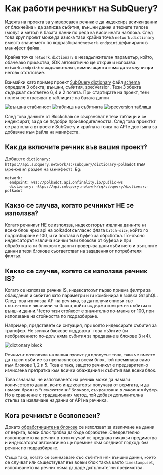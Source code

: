 # Как работи речникът на SubQuery?

Идеята на проекта за универсален речник е да индексира всички данни от блокчейна и да записва събития, външни данни и техните типове (модул и метод) в базата данни по реда на височината на блока. След това друг проект може да изиска тази крайна точка `network.dictionary` вместо значението по подразбиране`network.endpoint` дефинирано в манифест файла.

Крайна точка `network.dictionary` е незадължителен параметър, който, обаче ако присъства, SDK автоматично ще открие и използва. `network.endpoint` е задължителен, компилацията няма да се случи при негово отсътствие.

Взимайки като пример проект [SubQuery dictionary](https://github.com/subquery/subql-dictionary) файл [schema](https://github.com/subquery/subql-dictionary/blob/main/schema.graphql) определя 3 обекта; външни, събития, specVersion. Тези 3 обекта съдържат съответно 6, 4 и 2 полета. При стартирате на проект, тези полета се отразяват в таблиците на базата данни.

![външна стабилност](/assets/img/extrinsics_table.png) ![таблица на събитията](/assets/img/events_table.png) ![specversion таблица](/assets/img/specversion_table.png)

След това данните от Blockchain се съхраняват в тези таблици и се индексират, за да се подобри производителността. След това проектът се разполага в проекти SubQuery и крайната точка на API е достъпна за добавяне към файла на манифеста.

## Как да включите речник във вашия проект?

Добавете `dictionary: https://api.subquery.network/sq/subquery/dictionary-polkadot` към мрежовия раздел на манифеста. Eg:

```shell
network:
  endpoint: wss://polkadot.api.onfinality.io/public-ws
  dictionary: https://api.subquery.network/sq/subquery/dictionary-polkadot
```

## Какво се случва, когато речникът НЕ се използва?

Когато речникът НЕ се използва, индексаторът извлича данните на всеки блок чрез api на polkadot съгласно флага `batch-size`, който по подразбиране е 100, и ги поставя в буфер за обработка. По-късно индексаторът извлича всички тези блокове от буфера и при обработката на блоковите данни проверява дали събитието и външните данни в тези блокове съответстват на зададения от потребителя филтър.

## Какво се случва, когато се използва речник IS?

Когато се използва речник IS, индексаторът първо приема филтри за обаждания и събития като параметри и ги комбинира в заявка GraphQL. След това използва API на речника, за да получи списък със съответните височини на блока, който съдържа конкретни събития и външни данни. Често тази стойност е значително по-малка от 100, при използване на стойността по подразбиране.

Например, представете си ситуация, при която индексирате събития за трансфер. Не всички блокове поддържат това събитие (на изображението по-долу няма събития за предаване в блокове 3 и 4).

![dictionary block](/assets/img/dictionary_blocks.png)

Речникът позволява на вашия проект да пропусне това, така че вместо да търси събитие за пренасяне във всеки блок, той преминава само към блокове 1, 2 и 5. Това е така, защото речникът е предварително изчислена препратка към всички обаждания и събития във всеки блок.

Това означава, че използването на речник може да намали количеството данни, които индексаторът получава от веригата, и да намали броя на “нежелателни" блокове, съхранявани в локалния буфер. Но в сравнение с традиционния метод, той добавя допълнителна стъпка за извличане на данни от API на речника.

## Кога речникът е безполезен?

Докато [обработчиците на блокове](https://doc.subquery.network/create/mapping.html#block-handler) се използват за извличане на данни от верига, всеки блок трябва да бъде обработен. Следователно използването на речник в този случай не предлага никакви предимства и индексаторът автоматично ще премине към следният подход: без речник по подразбиране.

Също така, когато се занимавате със събития или външни данни, които се случват или съществуват във всеки блок такъв както `timestamp.set`, използването на речник няма да даде допълнителни предимства.
